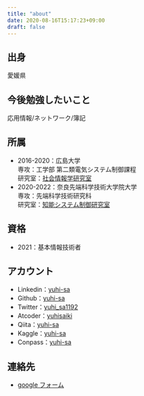 ```yaml
---
title: "about"
date: 2020-08-16T15:17:23+09:00
draft: false
---
```

<!--more-->

## 出身
愛媛県

## 今後勉強したいこと
応用情報/ネットワーク/簿記

## 所属
- 2016-2020：広島大学   
    専攻：工学部 第二類電気システム制御課程   
    研究室：[社会情報学研究室](http://www.hil.hiroshima-u.ac.jp/index.html)
- 2020-2022：奈良先端科学技術大学院大学  
    専攻：先端科学技術研究科  
    研究室：[知能システム制御研究室](http://genesis.naist.jp)

## 資格
- 2021：基本情報技術者

## アカウント
- Linkedin：[yuhi-sa](https://www.linkedin.com/in/yuhi-sa/)
- Github：[yuhi-sa](https://github.com/yuhi-sa)
- Twitter：[yuhi_sa1192](https://twitter.com/yuhi_sa1192)
- Atcoder：[yuhisaiki](https://atcoder.jp/users/yuhisaiki)
- Qiita：[yuhi-sa](https://qiita.com/yuhi-sa)
- Kaggle：[yuhi-sa](https://www.kaggle.com/yuhisa)
- Conpass：[yuhi-sa](https://connpass.com/user/yuhi-sa/)

## 連絡先
- [google フォーム](https://docs.google.com/forms/d/e/1FAIpQLSdU2lizo_DhioQUFzlnf9YCmT-veZ-m4Hl8m1NDBRWSsQ2nIw/viewform?usp=sf_link)